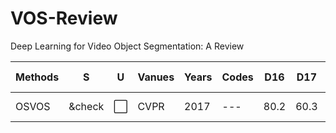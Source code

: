 # VOS-Review
Deep Learning for Video Object Segmentation: A Review

|Methods		|S|U|Vanues	|Years	|Codes	|D16|D17|YV|Brief Contribution(s)|
|---			|---|---|---		|---	|---	|---|---|---|---|
|OSVOS			|&check|:white_large_square:|CVPR		|2017	|---	|80.2|60.3|58.8|Online fine-tuning|



